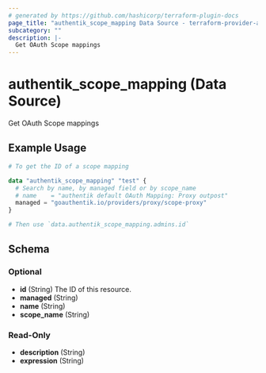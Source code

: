 ```yaml
---
# generated by https://github.com/hashicorp/terraform-plugin-docs
page_title: "authentik_scope_mapping Data Source - terraform-provider-authentik"
subcategory: ""
description: |-
  Get OAuth Scope mappings
---
```


# authentik_scope_mapping (Data Source)

Get OAuth Scope mappings

## Example Usage

```terraform
# To get the ID of a scope mapping

data "authentik_scope_mapping" "test" {
  # Search by name, by managed field or by scope_name
  # name    = "authentik default OAuth Mapping: Proxy outpost"
  managed = "goauthentik.io/providers/proxy/scope-proxy"
}

# Then use `data.authentik_scope_mapping.admins.id`
```

<!-- schema generated by tfplugindocs -->
## Schema

### Optional

- **id** (String) The ID of this resource.
- **managed** (String)
- **name** (String)
- **scope_name** (String)

### Read-Only

- **description** (String)
- **expression** (String)


